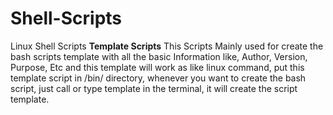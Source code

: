 # Shell-Scripts
Linux Shell Scripts 
                                                               **Template Scripts**
This Scripts Mainly used for create the bash scripts template with all the basic Information like, Author, Version, Purpose, Etc and this template will work as like linux command, put this template script in /bin/ directory, whenever you want to create the bash script, just call or type template in the terminal, it will create the script template.

